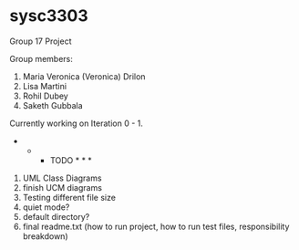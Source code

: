 # sysc3303
Group 17 Project

Group members:
  1. Maria Veronica (Veronica) Drilon
  2. Lisa Martini
  3. Rohil Dubey
  4. Saketh Gubbala
  
  Currently working on Iteration 0 - 1. 

 * * * TODO * * *
 
 1. UML Class Diagrams
 2. finish UCM diagrams
 3. Testing different file size
 4. quiet mode?
 5. default directory?
 6. final readme.txt (how to run project, how to run test files, responsibility breakdown)
